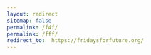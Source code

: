 ```yaml
---
layout: redirect
sitemap: false
permalink: /f4f/
permalink: /fff/
redirect_to:  https://fridaysforfuture.org/
---
```

